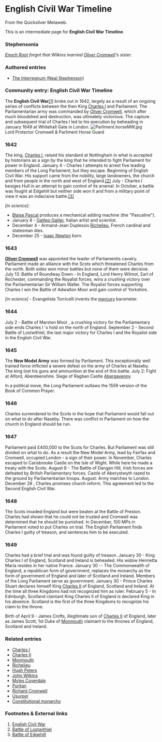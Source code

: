 
# English Civil War Timeline

From the Quicksilver Metaweb.

This is an intermediate page for 
**English Civil War Timeline**.

### Stephensonia


 *[Enoch Root](/stephenson-neal-quicksilver-enoch-root) forgot that Wilkins married [Oliver Cromwell](/oliver-cromwell)'s sister.* 

### Authored entries


* [The Interregnum (Neal Stephenson)](/the-interregnum-neal-stephenson)


### Community entry: English Civil War Timeline


The **English Civil War**[[1]](/http-en-wikipedia-org-wiki-english-civil-war) broke out in 1642, largely as a result of an ongoing series of conflicts between the then King [Charles I](/charles-i) and Parliament. The Parliamentarian army was commanded by [Oliver Cromwell](/oliver-cromwell), which after much bloodshed and destruction, was ultimately victorious. The capture and subsequent trial of Charles I led to his execution by beheading in January 1649 at Whitehall Gate in London.
![Parliment.horseMW.jpg](/images/Parliment.horseMW.jpg)  
Lord Protector Cromwell & Parliment Horse Guard

### 1642

 
The king, [Charles I](/charles-i), raised his standard at Nottingham in what is accepted by historians as a sign by the king that he intended to fight Parliament for power in England. January 4 - Charles I attempts to arrest five leading members of the Long Parliament, but they escape. Beginning of English Civil War. His support came from the nobility, large landowners, the church and from people in the north and west of England.[[2]](/http-en-wikipedia-org-wiki-battle-of-lostwithiel) July - Charles I besiges Hull in an attempt to gain control of its arsenal. In October, a battle was fought at Edgehill but neither side won it and from a military point of view it was an indecisive battle.[[3]](/http-en-wikipedia-org-wiki-battle-of-edgehill)

*[in science]*:
* [Blaise Pascal](/blaise-pascal) produces a mechanical adding machine (the "Pascaline").
* January 8 - [Galileo Galilei](/galileo-galilei), Italian artist and scientist.
* December 4 - Armand-Jean Duplessis [Richelieu](/richelieu), French cardinal and statesman dies.
* December 25 - [Isaac Newton](/isaac-newton) born.

### 1643


**[Oliver Cromwell](/oliver-cromwell)** was appointed the leader of Parliamentís cavalry. Parliament made an alliance with the Scots which threatened Charles from the north. Both sides won minor battles but none of them were decisive. July 13: Battle of Roundway Down - In England, Lord Henry Wilmot, Earl of Rochester, commanding the Royalist forces, wins a crushing victory over the Parliamentarian Sir William Waller. The Royalist forces supporting Charles I win the Battle of Adwalton Moor and gain control of Yorkshire.

*[in science]* - Evangelista Torricelli invents the [mercury](/quicksilver-or-mercury) barometer.

### 1644

 
July 2 - Battle of Marston Moor , a crushing victory for the Parliamentary side ends Charles I 's hold on the north of England. September 2 - Second Battle of Lostwithiel, the last major victory for Charles I and the Royalist side in the English Civil War.

### 1645

 
The **New Model Army** was formed by Parliament. This exceptionally well trained force inflicted a severe defeat on the army of Charles at Naseby. The king lost his guns and ammunition at the end of this battle. July 2: Fight at Alford, Aberdeenshire. Siege of Ragban Castle [Abergavenny](/http-en2-wikipedia-org-wiki-abergavenny). 

In a political move, the Long Parliament outlaws the 1559 version of the Book of Common Prayer.

### 1646


Charles surrendered to the Scots in the hope that Parliament would fall out on what to do after Naseby. There was conflict in Parliament on how the church in England should be run.

### 1647

 
Parliament paid £400,000 to the Scots for Charles. But Parliament was still divided on what to do. As a result the New Model Army, lead by Fairfax and Cromwell, occupied London - a sign of their power. In November, Charles escaped to Carisbrooke Castle on the Isle of Wight. While here he made a treaty with the Scots. August 8 - The Battle of Dangan Hill, Irish forces are defeated by British Parliamentary forces. Castle of Aberystwyth razed to the ground by Parliamentarian troops. August: Army marches to London. December 28 , Charles promises church reform. This agreement led to the Second English Civil War.

### 1648


The Scots invaded England but were beaten at the Battle of Preston. Charles had shown that he could not be trusted and Cromwell was determined that he should be punished. In December, 100 MPs in Parliament voted to put Charles on trial. The English Parliament finds Charles I guilty of treason, and sentences him to be executed. 

### 1649

 
Charles had a brief trial and was found guilty of treason. January 30 - King Charles I of England, Scotland and Ireland is beheaded. His widow Henrietta Maria resides in her native France. January 30 -- The Commonwealth of England, a republican form of government, replaces the monarchy as the form of government of England and later of Scotland and Ireland. Members of the Long Parliament serve as government. January 30 - Prince Charles Stuart declares himself King [Charles II](/charles-ii) of England, Scotland and Ireland. At the time all three Kingdoms had not recognized him as ruler. February 5 - In Edinburgh, Scotland claimant King Charles II of England is declared King in his absence. Scotland is the first of the three Kingdoms to recognize his claim to the throne. 

Birth of April 9 - James Crofts, illegitimate son of [Charles II](/charles-ii) of England, later as James Scott, 1st Duke of [Monmouth](/monmouth) claimant to the thrones of England, Scotland and Ireland.

### Related entries


* [Charles I](/charles-i)
* [Charles II](/charles-ii)
* [Monmouth](/monmouth)
* [Richelieu](/richelieu)
* [Hugh Peters](/hugh-peters)
* [John Wilkins](/john-wilkins)
* [Myles Coverdale](/myles-coverdale)
* [Puritan](/puritan)
* [Richard Cromwell](/richard-cromwell)
* [Usurper](/usurper)
* [Constitutional monarchy](/constitutional-monarchy)


### Footnotes & External links


1. [English Civil War](/http-en-wikipedia-org-wiki-english-civil-war)
2. [Battle of Lostwithiel](/http-en-wikipedia-org-wiki-battle-of-lostwithiel)
3. [Battle of Edgehill](/http-en-wikipedia-org-wiki-battle-of-edgehill)
